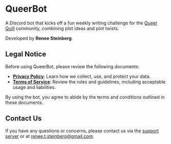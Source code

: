 # QueerBot

A Discord bot that kicks off a fun weekly writing challenge for the [Queer Quill](https://discord.gg/MBSZcwmvVk) community, combining plot ideas and plot twists.

Developed by **Renee Steinberg**.
  
## Legal Notice

Before using QueerBot, please review the following documents:

- **[Privacy Policy](PRIVACY_POLICY.md)**: Learn how we collect, use, and protect your data.
- **[Terms of Service](TERMS_OF_SERVICE.md)**: Review the rules and guidelines, including acceptable usage and liabilities.

By using the bot, you agree to abide by the terms and conditions outlined in these documents.

## Contact Us

If you have any questions or concerns, please contact us via the [support server](https://discord.gg/MBSZcwmvVk) or at renee.t.steinberg@gmail.com.